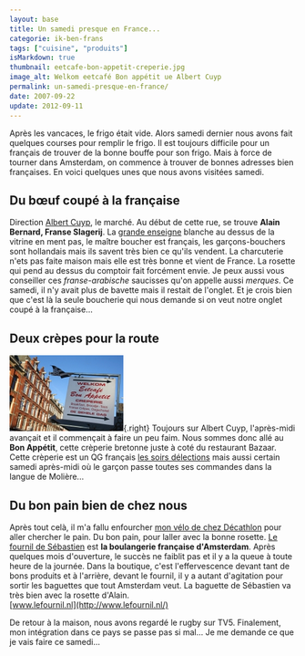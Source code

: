 ```yaml
---
layout: base
title: Un samedi presque en France...
categorie: ik-ben-frans
tags: ["cuisine", "produits"]
isMarkdown: true
thumbnail: eetcafe-bon-appetit-creperie.jpg
image_alt: Welkom eetcafé Bon appétit ue Albert Cuyp
permalink: un-samedi-presque-en-france/
date: 2007-09-22
update: 2012-09-11
---
```


Après les vancaces, le frigo était vide. Alors samedi dernier nous avons fait quelques courses pour remplir le frigo. Il est toujours difficile pour un français de trouver de la bonne bouffe pour son frigo. Mais à force de tourner dans Amsterdam, on commence à trouver de bonnes adresses bien françaises. En voici quelques unes que nous avons visitées samedi.

<!--excerpt-->

## Du bœuf coupé à la française
Direction [Albert Cuyp](/albert-cuyp-le-marche), le marché. Au début de cette rue, se trouve **Alain Bernard, Franse Slagerij**. La [grande enseigne](http://www.krachtveld.com/portfolio_alain_gevelbord.htm) blanche au dessus de la vitrine en ment pas, le maître boucher est français, les garçons-bouchers sont hollandais mais ils savent très bien ce qu'ils vendent. La charcuterie n'ets pas faite maison mais elle est très bonne et vient de France. La rosette qui pend au dessus du comptoir fait forcément envie. Je peux aussi vous conseiller ces *franse-arabische* saucisses qu'on appelle aussi *merques*. Ce samedi, il n'y avait plus de bavette mais il restait de l'onglet. Et je crois bien que c'est là la seule boucherie qui nous demande si on veut notre onglet coupé à la française...

## Deux crèpes pour la route
![Welkom eetcafé Bon appétit ue Albert Cuyp](eetcafe-bon-appetit-creperie.jpg){.right}
Toujours sur Albert Cuyp, l'après-midi avançait et il commençait à faire un peu faim. Nous sommes donc allé au **Bon Appétit**, cette crèperie bretonne juste à coté du restaurant Bazaar. Cette crèperie est un QG français [les soirs délections](/encore-un-dimanche-d-elections) mais aussi certain samedi après-midi où le garçon passe toutes ses commandes dans la langue de Molière...

## Du bon pain bien de chez nous
Après tout celà, il m'a fallu enfourcher [mon vélo de chez Décathlon](/un-b-twin-a-amsterdam) pour aller chercher le pain. Du bon pain, pour laller avec la bonne rosette. [Le fournil de Sébastien](/le-fournil-de-sebastien) est **la boulangerie française d'Amsterdam**. Après quelques mois d'ouverture, le succès ne faiblit pas et il y a la queue à toute heure de la journée. Dans la boutique, c'est l'effervescence devant tant de bons produits et à l'arrière, devant le fournil, il y a autant d'agitation pour sortir les baguettes que tout Amsterdam veut. La baguette de Sébastien va très bien avec la rosette d'Alain.  
[www.lefournil.nl](http://www.lefournil.nl/)


De retour à la maison, nous avons regardé le rugby sur TV5. Finalement, mon intégration dans ce pays se passe pas si mal... Je me demande ce que je vais faire ce samedi...
